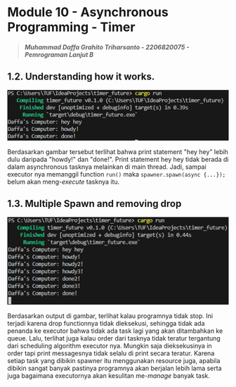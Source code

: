 # Module 10 - Asynchronous Programming - Timer

> ##### Muhammad Daffa Grahito Triharsanto - 2206820075 - Pemrograman Lanjut B

## 1.2. Understanding how it works.
![Image 1.2](assets/images/1.2.png)

Berdasarkan gambar tersebut terlihat bahwa print statement "hey hey" lebih dulu daripada "howdy!" dan "done!". Print statement hey hey tidak berada di dalam asynchronous tasknya melainkan di main thread. Jadi, sampai executor nya memanggil function `run()` maka `spawner.spawn(async {...});` belum akan meng-*execute* tasknya itu.

## 1.3. Multiple Spawn and removing drop
![Image 1.3](assets/images/1.3.png)

Berdasarkan output di gambar, terlihat kalau programnya tidak stop. Ini terjadi karena drop functionnya tidak dieksekusi, sehingga tidak ada penanda ke executor bahwa tidak ada task lagi yang akan ditambahkan ke queue. Lalu, terlihat juga kalau order dari tasknya tidak teratur tergantung dari scheduling algorithm executor nya. Mungkin saja dieksekusinya in order tapi print messagesnya tidak selalu di print secara teratur. Karena setiap task yang dibikin spawner itu menggunakan resource juga, apabila dibikin sangat banyak pastinya programnya akan berjalan lebih lama serta juga bagaimana executornya akan kesulitan me-*manage* banyak task.